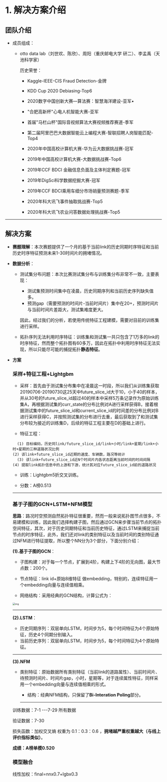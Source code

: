# 1. 解决方案介绍



## 团队介绍

- 成员组成：

  - otto data lab（刘世欢、陈欣）、周阳（重庆邮电大学 研二）、李孟禹（天池科学家）

    历史荣誉：

    - Kaggle-IEEE-CIS Fraud Detection-金牌
    - KDD Cup 2020 Debiasing-Top6

    - 2020数字中国创新大赛—算法赛：智慧海洋建设-亚军•

    - "合肥高新杯"心电人机智能大赛-亚军


    - 首届"马栏山杯"国际音视频算法大赛视频推荐赛道-季军


    - 第二届阿里巴巴大数据智能云上编程大赛-智联招聘人岗智能匹配-Top4
    - 2020年中国高校计算机大赛-华为云大数据挑战赛-冠军
    - 2019年中国高校计算机大赛-大数据挑战赛-Top6
    - 2019年CCF BDCI 金融信息负面及主体判定赛题-冠军
    - 2019年DigSci科学数据挖掘大赛-冠军
    - 2019年CCF BDCI乘用车细分市场销量预测赛题-季军
    - 2020年科大讯飞事件抽取挑战赛-Top5
    - 2020年科大讯飞农业问答数据处理挑战赛-Top5

---

## 解决方案

- **赛题理解**：本次赛题提供了一个月的基于当前link的历史同期时序特征和当前历史时序特征预测未来1-30时间片的拥堵情况。

- **数据分析**：

  - 测试集分布问题：本次比赛测试集分布与训练集分布非常不一致，主要表现：

    - 测试集预测时间集中在凌晨，历史同期序列和当前历史序列缺失值多。
    - 预测gap（需要预测的时间片-当前时间片）集中在20+，预测时间片与当前时间片差距大，测试集难度更大。

    因此，经过我们的分析，若使用传统特征工程建模，需要对目前的训练集进行采样。

  - 拓扑序列无法利用时序特征：训练集和测试集一共只包含了1万多的link的时序特征，然而整个拓扑图有60多万，因此在拓扑中利用时序特征无法实现，所以只能尽可能的捕捉拓扑**静态特征**。

- **方案**

  ### 采样+特征工程+Lightgbm

  - 采样：首先由于测试集分布集中在凌晨这一时段，所以我们从训练集获取20190706-20190730这25天中future_slice_id大于10，小于40的样本，并从30号的future_slice_id超过40的样本中采样5万条记录作为原始训练集A，再根据测试集的curr_state的分布比例对A进行采样获得B，接着根据测试集中的future_slice_id和current_slice_id的时间差的分布比例对B进行采样获得C，并按照测试集的分布进行去重，最后获取到了和测试集分布较为接近的训练集D，后续的特征工程主要在D的基础上进行。

  - 特征工程：

  ```
    (1) 目标编码，历史同link/future_slice_id/link+小时/link+星期/link+小时+星期的三种道路状况比例
  (2) 该link+future_slice_id近期的速度、车辆数，路况等统计
    (3) 该link+future_slice_id近N个时间片内各状态距离当前时间的时间间隔
  (4) 提取link拓扑信息中的上游和下游，统计其对应future_slice_id前的道路状况
  ```

  - 训练：Lightgbm5折交叉训练。

  - 分数：A榜0.513

  

  ---

  

  ### 基于子图的GCN+LSTM+NFM模型

  **思路**：路况时空预测自然拓扑特征很重要，然而一般来说拓扑图节点很多，不易建模和训练，因此我们选择构建子图，然后通过GCN来步骤当前节点的拓扑空间特征，其次，对于历史同期特征和当前历史特征，通过LSTM来捕捉当前节点的时序特征，此外，我们还对link的类别特征以及当前时间的类别特征通过NFM进行特征提取，所以整个NN分为3个部分，下面分别介绍：

  **(1).基于子图的GCN**：

  - 子图构建：对于每一个节点，扩展到4阶，构建上下4阶的无向图，最大节点数：200个。

  - 节点特征：link id+原始8维特征 做embedding，特别的，连续特征用一个embedding向量与连续值相乘。

  - 网络结构：采用经典的GCN结构，计算公式为：

  <img src="https://pic1.zhimg.com/80/v2-94c7d5014d9e9bcf81f630831cf9d9f0_720w.png" alt="img" style="zoom:50%;" />

  

  ---

  **(2).LSTM**：

    - 历史同期序列：双层单向LSTM，时间步为5，每个时间特征为4个原始特征，历史4个同期分别输入。
  - 当前历史序列：双层单向LSTM，时间步为5，每个时间特征为4个原始特征。

  ---

  

  **(3).NFM**

  - 类别特征：原始数据所有类别特征（当前link的道路属性）、当前时间片、待预测时间片、时间片gap，小时，星期等，对于连续属性特征，同样采用一个embedding向量与连续值相乘的形式。
    - 结构：经典NFM结构，只保留了**Bi-Interation Poling**部分。

    ---

  训练数据：7-1 ---7-29 所有数据

  验证数据：7-30

  损失函数：加权交叉熵 权重为 0.1：0.3：0.6  ，**拥堵越严重权重越大（与线上评价指标类似）**。

  **成绩：A榜单模0.520**

  ### 模型融合

  线性加权：final=nnx0.7+lgbx0.3 
